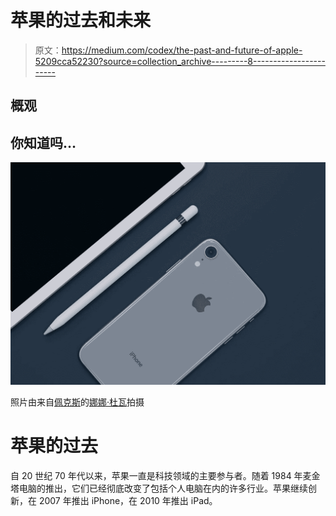 # 苹果的过去和未来

> 原文：<https://medium.com/codex/the-past-and-future-of-apple-5209cca52230?source=collection_archive---------8----------------------->

## 概观

## 你知道吗…

![](img/50f58a68e11b734516cd4488ea835b40.png)

照片由来自[佩克斯](https://www.pexels.com/photo/white-iphone-xr-3586249/?utm_content=attributionCopyText&utm_medium=referral&utm_source=pexels)的[娜娜·杜瓦](https://www.pexels.com/@nanadua11?utm_content=attributionCopyText&utm_medium=referral&utm_source=pexels)拍摄

# 苹果的过去

自 20 世纪 70 年代以来，苹果一直是科技领域的主要参与者。随着 1984 年麦金塔电脑的推出，它们已经彻底改变了包括个人电脑在内的许多行业。苹果继续创新，在 2007 年推出 iPhone，在 2010 年推出 iPad。